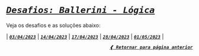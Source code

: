 [previous]: https://github.com/dreisss/challenges-ballerini

# [**_`Desafios: Ballerini - Lógica`_**](#desafios-ballerini---lógica)

Veja os desafios e as soluções abaixo:

| [**_`03/04/2023`_**](./04-03-23/)
| [**_`14/04/2023`_**](./04-14-23/)
| [**_`17/04/2023`_**](./04-17-23/)
| [**_`28/04/2023`_**](./04-28-23/)
| [**_`01/05/2023`_**](./05-01-23/) |

<div align="right">

[**_`❰ Retornar para página anterior`_**][previous]

</div>
